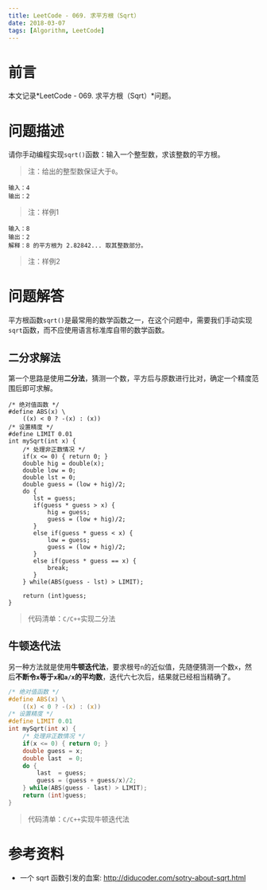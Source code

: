```yaml
---
title: LeetCode - 069. 求平方根（Sqrt）
date: 2018-03-07
tags: [Algorithm, LeetCode]
---
```


# 前言

本文记录*LeetCode - 069. 求平方根（Sqrt）*问题。

# 问题描述

请你手动编程实现`sqrt()`函数：输入一个整型数，求该整数的平方根。

> 注：给出的整型数保证大于`0`。

```
输入：4
输出：2
```
> 注：样例1

```
输入：8
输出：2
解释：8 的平方根为 2.82842... 取其整数部分。
```
> 注：样例2

# 问题解答

平方根函数`sqrt()`是最常用的数学函数之一，在这个问题中，需要我们手动实现`sqrt`函数，而不应使用语言标准库自带的数学函数。

## 二分求解法

第一个思路是使用**二分法**，猜测一个数，平方后与原数进行比对，确定一个精度范围后即可求解。

```
/* 绝对值函数 */
#define ABS(x) \
    ((x) < 0 ? -(x) : (x))
/* 设置精度 */
#define LIMIT 0.01
int mySqrt(int x) {
    /* 处理非正数情况 */
    if(x <= 0) { return 0; }
    double hig = double(x);
    double low = 0;
    double lst = 0;
    double guess = (low + hig)/2;
    do {
       lst = guess;
       if(guess * guess > x) {
           hig = guess;
           guess = (low + hig)/2;
       }
       else if(guess * guess < x) {
           low = guess;
           guess = (low + hig)/2;
       }
       else if(guess * guess == x) {
           break;
       }
    } while(ABS(guess - lst) > LIMIT);

    return (int)guess;
}
```
> 代码清单：`C/C++`实现二分法

## 牛顿迭代法

另一种方法就是使用**牛顿迭代法**，要求根号`n`的近似值，先随便猜测一个数`x`，然后**不断令`x`等于`x`和`a/x`的平均数**，迭代六七次后，结果就已经相当精确了。

```c
/* 绝对值函数 */
#define ABS(x) \
    ((x) < 0 ? -(x) : (x))
/* 设置精度 */
#define LIMIT 0.01
int mySqrt(int x) {
    /* 处理非正数情况 */
    if(x <= 0) { return 0; }
    double guess = x;
    double last  = 0;
    do {
        last  = guess;
        guess = (guess + guess/x)/2;
    } while(ABS(guess - last) > LIMIT);
    return (int)guess;
}
```
> 代码清单：`C/C++`实现牛顿迭代法

# 参考资料

- 一个 sqrt 函数引发的血案: http://diducoder.com/sotry-about-sqrt.html

